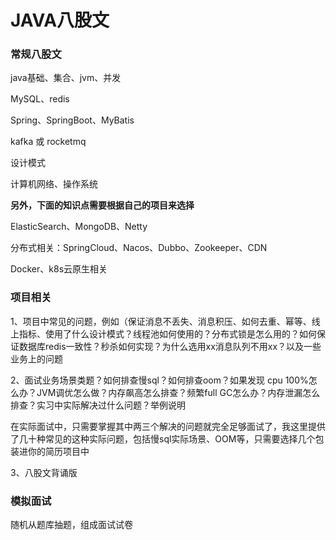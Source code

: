# JAVA八股文

### 常规八股文

java基础、集合、jvm、并发

MySQL、redis

Spring、SpringBoot、MyBatis

kafka 或 rocketmq 

设计模式

计算机网络、操作系统

**另外，下面的知识点需要根据自己的项目来选择**

ElasticSearch、MongoDB、Netty

分布式相关：SpringCloud、Nacos、Dubbo、Zookeeper、CDN

Docker、k8s云原生相关



### 项目相关

1、项目中常见的问题，例如（保证消息不丢失、消息积压、如何去重、幂等、线上指标、使用了什么设计模式？线程池如何使用的？分布式锁是怎么用的？如何保证数据库redis一致性？秒杀如何实现？为什么选用xx消息队列不用xx？以及一些业务上的问题



2、面试业务场景类题？如何排查慢sql？如何排查oom？如果发现 cpu 100%怎么办？JVM调优怎么做？内存飙高怎么排查？频繁full GC怎么办？内存泄漏怎么排查？实习中实际解决过什么问题？举例说明

在实际面试中，只需要掌握其中两三个解决的问题就完全足够面试了，我这里提供了几十种常见的这种实际问题，包括慢sql实际场景、OOM等，只需要选择几个包装进你的简历项目中



3、八股文背诵版



### 模拟面试

随机从题库抽题，组成面试试卷

